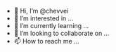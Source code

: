 - 👋 Hi, I’m @chevvei
- 👀 I’m interested in ...
- 🌱 I’m currently learning ...
- 💞️ I’m looking to collaborate on ...
- 📫 How to reach me ...

<!---
chevvei/chevvei is a ✨ special ✨ repository because its `README.md` (this file) appears on your GitHub profile.
You can click the Preview link to take a look at your changes.
--->
